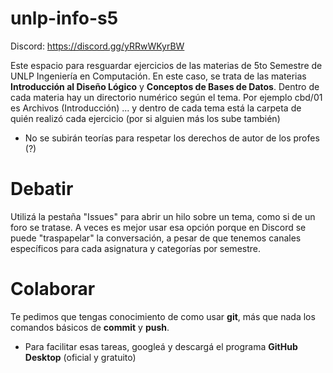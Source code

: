 # unlp-info-s5
Discord: https://discord.gg/yRRwWKyrBW

Este espacio para resguardar ejercicios de las materias de 5to Semestre de UNLP Ingeniería en Computación. En este caso, se trata de las materias **Introducción al Diseño Lógico** y **Conceptos de Bases de Datos**. Dentro de cada materia hay un directorio numérico según el tema. Por ejemplo cbd/01 es Archivos (Introducción) ... y dentro de cada tema está la carpeta de quién realizó cada ejercicio (por si alguien más los sube también)

- No se subirán teorías para respetar los derechos de autor de los profes (?)

# Debatir
Utilizá la pestaña "Issues" para abrir un hilo sobre un tema, como si de un foro se tratase. A veces es mejor usar esa opción porque en Discord se puede "traspapelar" la conversación, a pesar de que tenemos canales específicos para cada asignatura y categorías por semestre.

# Colaborar
Te pedimos que tengas conocimiento de como usar **git**, más que nada los comandos básicos de **commit** y **push**. 
* Para facilitar esas tareas, googleá y descargá el programa **GitHub Desktop** (oficial y gratuito)
